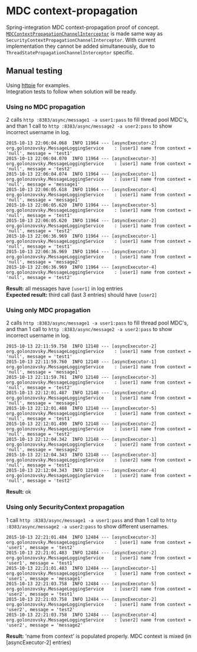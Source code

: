 # MDC context-propagation
Spring-integration MDC context-propagation proof of concept.  
[`MDCContextPropagationChannelInterceptor`](https://github.com/golonzovsky/context-propagation/blob/master/src/main/java/org/golonzovsky/MDCContextPropagationChannelInterceptor.java) is made same way as `SecurityContextPropagationChannelInterceptor`. With current implementation they cannot be added simultaneously, due to `ThreadStatePropagationChannelInterceptor` specific.

## Manual testing
Using [httpie](httpie.org) for examples.  
Integration tests to follow when solution will be ready.  

### Using no MDC propagation
2 calls `http :8383/async/message1 -a user1:pass` to fill thread pool MDC's,   
and than 1 call to `http :8383/async/message2 -a user2:pass` to show incorrect username in log.  

```
2015-10-13 22:06:04.068  INFO 11964 --- [asyncExecutor-2] org.golonzovsky.MessageLoggingService    : [user1] name from context = 'null', message = 'test1'
2015-10-13 22:06:04.070  INFO 11964 --- [asyncExecutor-3] org.golonzovsky.MessageLoggingService    : [user1] name from context = 'null', message = 'test2'
2015-10-13 22:06:04.074  INFO 11964 --- [asyncExecutor-1] org.golonzovsky.MessageLoggingService    : [user1] name from context = 'null', message = 'message1'
2015-10-13 22:06:05.618  INFO 11964 --- [asyncExecutor-4] org.golonzovsky.MessageLoggingService    : [user1] name from context = 'null', message = 'message1'
2015-10-13 22:06:05.620  INFO 11964 --- [asyncExecutor-5] org.golonzovsky.MessageLoggingService    : [user1] name from context = 'null', message = 'test1'
2015-10-13 22:06:05.620  INFO 11964 --- [asyncExecutor-2] org.golonzovsky.MessageLoggingService    : [user1] name from context = 'null', message = 'test2'
2015-10-13 22:06:36.969  INFO 11964 --- [asyncExecutor-1] org.golonzovsky.MessageLoggingService    : [user1] name from context = 'null', message = 'test1'
2015-10-13 22:06:36.969  INFO 11964 --- [asyncExecutor-3] org.golonzovsky.MessageLoggingService    : [user1] name from context = 'null', message = 'message2'
2015-10-13 22:06:36.969  INFO 11964 --- [asyncExecutor-4] org.golonzovsky.MessageLoggingService    : [user1] name from context = 'null', message = 'test2'
```

**Result:** all messages have `[user1]` in log entries   
**Expected result:** third call (last 3 entries) should have `[user2]`   

### Using only MDC propagation
2 calls `http :8383/async/message1 -a user1:pass` to fill thread pool MDC's,   
and than 1 call to `http :8383/async/message2 -a user2:pass` to show incorrect username in log.  

```
2015-10-13 22:11:59.758  INFO 12148 --- [asyncExecutor-2] org.golonzovsky.MessageLoggingService    : [user1] name from context = 'null', message = 'test1'
2015-10-13 22:11:59.760  INFO 12148 --- [asyncExecutor-1] org.golonzovsky.MessageLoggingService    : [user1] name from context = 'null', message = 'message1'
2015-10-13 22:11:59.761  INFO 12148 --- [asyncExecutor-3] org.golonzovsky.MessageLoggingService    : [user1] name from context = 'null', message = 'test2'
2015-10-13 22:12:01.487  INFO 12148 --- [asyncExecutor-4] org.golonzovsky.MessageLoggingService    : [user1] name from context = 'null', message = 'message1'
2015-10-13 22:12:01.488  INFO 12148 --- [asyncExecutor-5] org.golonzovsky.MessageLoggingService    : [user1] name from context = 'null', message = 'test1'
2015-10-13 22:12:01.490  INFO 12148 --- [asyncExecutor-2] org.golonzovsky.MessageLoggingService    : [user1] name from context = 'null', message = 'test2'
2015-10-13 22:12:04.342  INFO 12148 --- [asyncExecutor-1] org.golonzovsky.MessageLoggingService    : [user2] name from context = 'null', message = 'message2'
2015-10-13 22:12:04.343  INFO 12148 --- [asyncExecutor-3] org.golonzovsky.MessageLoggingService    : [user2] name from context = 'null', message = 'test1'
2015-10-13 22:12:04.343  INFO 12148 --- [asyncExecutor-4] org.golonzovsky.MessageLoggingService    : [user2] name from context = 'null', message = 'test2'
```

**Result:** ok

### Using only SecurityContext propagation
1 call `http :8383/async/message1 -a user1:pass` and than 1 call to `http :8383/async/message2 -a user2:pass` to show different usernames.  

```
2015-10-13 22:21:01.484  INFO 12484 --- [asyncExecutor-3] org.golonzovsky.MessageLoggingService    : [user1] name from context = 'user1', message = 'test2'
2015-10-13 22:21:01.483  INFO 12484 --- [asyncExecutor-2] org.golonzovsky.MessageLoggingService    : [user1] name from context = 'user1', message = 'test1'
2015-10-13 22:21:01.483  INFO 12484 --- [asyncExecutor-1] org.golonzovsky.MessageLoggingService    : [user1] name from context = 'user1', message = 'message1'
2015-10-13 22:21:03.758  INFO 12484 --- [asyncExecutor-5] org.golonzovsky.MessageLoggingService    : [user2] name from context = 'user2', message = 'test1'
2015-10-13 22:21:03.758  INFO 12484 --- [asyncExecutor-2] org.golonzovsky.MessageLoggingService    : [user1] name from context = 'user2', message = 'test2'
2015-10-13 22:21:03.758  INFO 12484 --- [asyncExecutor-4] org.golonzovsky.MessageLoggingService    : [user2] name from context = 'user2', message = 'message2'
```

**Result:** 'name from context' is populated properly. MDC context is mixed (in [asyncExecutor-2] entries)

